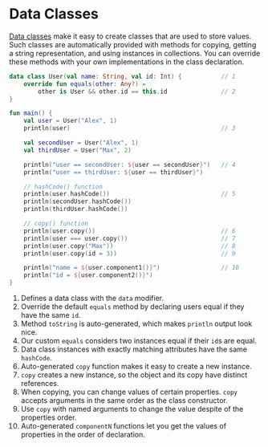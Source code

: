 # Data Classes

[Data classes](https://kotlinlang.org/docs/reference/data-classes.html) make it easy to create classes that are used to
store values. Such classes are automatically provided with methods for copying, getting a string representation, and
using instances in collections. You can override these methods with your own implementations in the class declaration.

```kotlin
data class User(val name: String, val id: Int) {           // 1
    override fun equals(other: Any?) =
        other is User && other.id == this.id               // 2
}

fun main() {
    val user = User("Alex", 1)
    println(user)                                          // 3

    val secondUser = User("Alex", 1)
    val thirdUser = User("Max", 2)

    println("user == secondUser: ${user == secondUser}")   // 4
    println("user == thirdUser: ${user == thirdUser}")

    // hashCode() function
    println(user.hashCode())                               // 5
    println(secondUser.hashCode())
    println(thirdUser.hashCode())

    // copy() function
    println(user.copy())                                   // 6
    println(user === user.copy())                          // 7
    println(user.copy("Max"))                              // 8
    println(user.copy(id = 3))                             // 9

    println("name = ${user.component1()}")                 // 10
    println("id = ${user.component2()}")
}
```

1. Defines a data class with the `data` modifier.
2. Override the default `equals` method by declaring users equal if they have the same `id`.
3. Method `toString` is auto-generated, which makes `println` output look nice.
4. Our custom `equals` considers two instances equal if their `id`s are equal.
5. Data class instances with exactly matching attributes have the same `hashCode`.
6. Auto-generated `copy` function makes it easy to create a new instance.
7. `copy` creates a new instance, so the object and its copy have distinct references.
8. When copying, you can change values of certain properties. `copy` accepts arguments in the same order as the class
   constructor.
9. Use `copy` with named arguments to change the value despite of the properties order.
10. Auto-generated `componentN` functions let you get the values of properties in the order of declaration.
